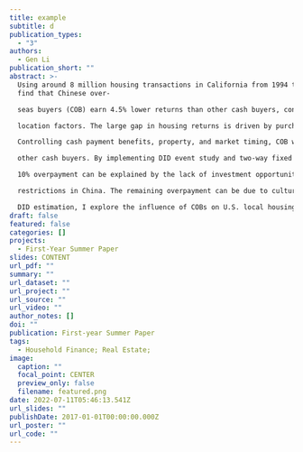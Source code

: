```yaml
---
title: example
subtitle: d
publication_types:
  - "3"
authors:
  - Gen Li
publication_short: ""
abstract: >-
  Using around 8 million housing transactions in California from 1994 to 2017, I
  find that Chinese over-

  seas buyers (COB) earn 4.5% lower returns than other cash buyers, controlling for market timing and

  location factors. The large gap in housing returns is driven by purchase prices instead of sale prices.

  Controlling cash payment benefits, property, and market timing, COB will pay 8-12% higher prices than

  other cash buyers. By implementing DID event study and two-way fixed effects DID models, I find that

  10% overpayment can be explained by the lack of investment opportunities arising from home-purchase

  restrictions in China. The remaining overpayment can be due to cultural differences. Combining IV and

  DID estimation, I explore the influence of COBs on U.S. local housing prices.
draft: false
featured: false
categories: []
projects:
  - First-Year Summer Paper
slides: CONTENT
url_pdf: ""
summary: ""
url_dataset: ""
url_project: ""
url_source: ""
url_video: ""
author_notes: []
doi: ""
publication: First-year Summer Paper
tags:
  - Household Finance; Real Estate;
image:
  caption: ""
  focal_point: CENTER
  preview_only: false
  filename: featured.png
date: 2022-07-11T05:46:13.541Z
url_slides: ""
publishDate: 2017-01-01T00:00:00.000Z
url_poster: ""
url_code: ""
---
```

